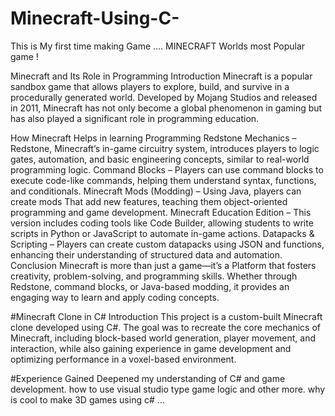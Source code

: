 # Minecraft-Using-C-
This is My first time making Game .... MINECRAFT  Worlds most Popular game !

Minecraft and Its Role in Programming
Introduction
Minecraft is a popular sandbox game that allows players to explore, build, and survive in a procedurally generated world. Developed by Mojang Studios and released in 2011, Minecraft has not only become a global phenomenon in gaming but has also played a significant role in programming education.

How Minecraft Helps in learning Programming
Redstone Mechanics – Redstone, Minecraft’s in-game circuitry system, introduces players to logic gates, automation, and basic engineering concepts, similar to real-world programming logic.
Command Blocks – Players can use command blocks to execute code-like commands, helping them understand syntax, functions, and conditionals.
Minecraft Mods (Modding) – Using Java, players can create mods That add new features, teaching them object-oriented programming and game development.
Minecraft Education Edition – This version includes coding tools like Code Builder, allowing students to write scripts in Python or JavaScript to automate in-game actions.
Datapacks & Scripting – Players can create custom datapacks using JSON and functions, enhancing their understanding of structured data and automation.
Conclusion
Minecraft is more than just a game—it’s a Platform that fosters creativity, problem-solving, and programming skills. Whether through Redstone, command blocks, or Java-based modding, it provides an engaging way to learn and apply coding concepts.


#Minecraft Clone in C#
Introduction
This project is a custom-built Minecraft clone developed using C#. The goal was to recreate the core mechanics of Minecraft, including block-based world generation, player movement, and interaction, while also gaining experience in game development and optimizing performance in a voxel-based environment.


#Experience Gained
Deepened my understanding of C# and game development.
how to use visual studio type game logic and other more.
why is cool to make 3D games using c# ...
